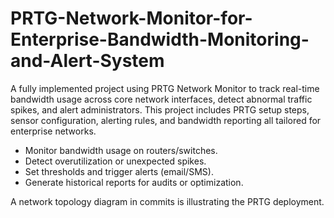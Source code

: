 # PRTG-Network-Monitor-for-Enterprise-Bandwidth-Monitoring-and-Alert-System
A fully implemented project using PRTG Network Monitor to track real-time bandwidth usage across core network interfaces, detect abnormal traffic spikes, and alert administrators. This project includes PRTG setup steps, sensor configuration, alerting rules, and bandwidth reporting all tailored for enterprise networks.
<In-Case>

- Monitor bandwidth usage on routers/switches.
- Detect overutilization or unexpected spikes.
- Set thresholds and trigger alerts (email/SMS).
- Generate historical reports for audits or optimization.

A network topology diagram in commits is illustrating the PRTG deployment.
